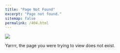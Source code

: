 ```yaml
---
title: "Page Not Found"
excerpt: "Page not found."
sitemap: false
permalink: /404.html
---
```


![](/assets/images/pirate-avatar_animated_x3.gif)

Yarrrr, the page you were trying to view does not exist.
